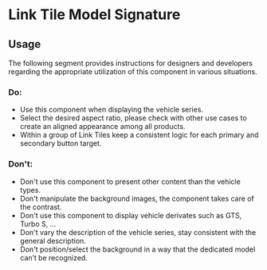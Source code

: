 # Link Tile Model Signature

<TableOfContents></TableOfContents>

## Usage

The following segment provides instructions for designers and developers regarding the appropriate utilization of this
component in various situations.

### Do:

- Use this component when displaying the vehicle series.
- Select the desired aspect ratio, please check with other use cases to create an aligned appearance among all products.
- Within a group of Link Tiles keep a consistent logic for each primary and secondary button target.

### Don't:

- Don't use this component to present other content than the vehicle types.
- Don't manipulate the background images, the component takes care of the contrast.
- Don't use this component to display vehicle derivates such as GTS, Turbo S, ...
- Don't vary the description of the vehicle series, stay consistent with the general description.
- Don't position/select the background in a way that the dedicated model can’t be recognized.
